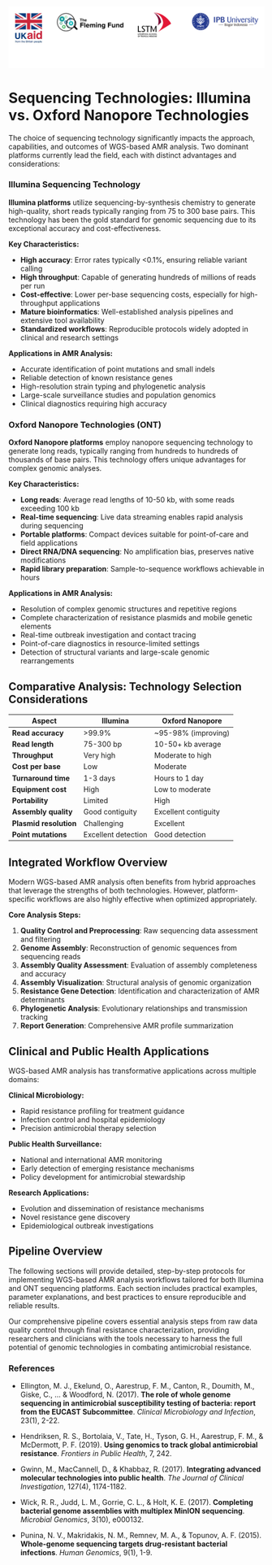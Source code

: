 ![collaboration-logo](../IM/Github_image_banner.png)

# **Sequencing Technologies: Illumina vs. Oxford Nanopore Technologies**

The choice of sequencing technology significantly impacts the approach, capabilities, and outcomes of WGS-based AMR analysis. Two dominant platforms currently lead the field, each with distinct advantages and considerations:

### Illumina Sequencing Technology

**Illumina platforms** utilize sequencing-by-synthesis chemistry to generate high-quality, short reads typically ranging from 75 to 300 base pairs. This technology has been the gold standard for genomic sequencing due to its exceptional accuracy and cost-effectiveness.

**Key Characteristics:**
- **High accuracy**: Error rates typically <0.1%, ensuring reliable variant calling
- **High throughput**: Capable of generating hundreds of millions of reads per run
- **Cost-effective**: Lower per-base sequencing costs, especially for high-throughput applications
- **Mature bioinformatics**: Well-established analysis pipelines and extensive tool availability
- **Standardized workflows**: Reproducible protocols widely adopted in clinical and research settings

**Applications in AMR Analysis:**
- Accurate identification of point mutations and small indels
- Reliable detection of known resistance genes
- High-resolution strain typing and phylogenetic analysis
- Large-scale surveillance studies and population genomics
- Clinical diagnostics requiring high accuracy

### Oxford Nanopore Technologies (ONT)

**Oxford Nanopore platforms** employ nanopore sequencing technology to generate long reads, typically ranging from hundreds to hundreds of thousands of base pairs. This technology offers unique advantages for complex genomic analyses.

**Key Characteristics:**
- **Long reads**: Average read lengths of 10-50 kb, with some reads exceeding 100 kb
- **Real-time sequencing**: Live data streaming enables rapid analysis during sequencing
- **Portable platforms**: Compact devices suitable for point-of-care and field applications
- **Direct RNA/DNA sequencing**: No amplification bias, preserves native modifications
- **Rapid library preparation**: Sample-to-sequence workflows achievable in hours

**Applications in AMR Analysis:**
- Resolution of complex genomic structures and repetitive regions
- Complete characterization of resistance plasmids and mobile genetic elements
- Real-time outbreak investigation and contact tracing
- Point-of-care diagnostics in resource-limited settings
- Detection of structural variants and large-scale genomic rearrangements

## Comparative Analysis: Technology Selection Considerations

| Aspect | Illumina | Oxford Nanopore |
|--------|----------|-----------------|
| **Read accuracy** | >99.9% | ~95-98% (improving) |
| **Read length** | 75-300 bp | 10-50+ kb average |
| **Throughput** | Very high | Moderate to high |
| **Cost per base** | Low | Moderate |
| **Turnaround time** | 1-3 days | Hours to 1 day |
| **Equipment cost** | High | Low to moderate |
| **Portability** | Limited | High |
| **Assembly quality** | Good contiguity | Excellent contiguity |
| **Plasmid resolution** | Challenging | Excellent |
| **Point mutations** | Excellent detection | Good detection |

## Integrated Workflow Overview

Modern WGS-based AMR analysis often benefits from hybrid approaches that leverage the strengths of both technologies. However, platform-specific workflows are also highly effective when optimized appropriately.

**Core Analysis Steps:**
1. **Quality Control and Preprocessing**: Raw sequencing data assessment and filtering
2. **Genome Assembly**: Reconstruction of genomic sequences from sequencing reads
3. **Assembly Quality Assessment**: Evaluation of assembly completeness and accuracy
4. **Assembly Visualization**: Structural analysis of genomic organization
5. **Resistance Gene Detection**: Identification and characterization of AMR determinants
6. **Phylogenetic Analysis**: Evolutionary relationships and transmission tracking
7. **Report Generation**: Comprehensive AMR profile summarization

## Clinical and Public Health Applications

WGS-based AMR analysis has transformative applications across multiple domains:

**Clinical Microbiology:**
- Rapid resistance profiling for treatment guidance
- Infection control and hospital epidemiology
- Precision antimicrobial therapy selection

**Public Health Surveillance:**
- National and international AMR monitoring
- Early detection of emerging resistance mechanisms
- Policy development for antimicrobial stewardship

**Research Applications:**
- Evolution and dissemination of resistance mechanisms
- Novel resistance gene discovery
- Epidemiological outbreak investigations

## Pipeline Overview

The following sections will provide detailed, step-by-step protocols for implementing WGS-based AMR analysis workflows tailored for both Illumina and ONT sequencing platforms. Each section includes practical examples, parameter explanations, and best practices to ensure reproducible and reliable results.

Our comprehensive pipeline covers essential analysis steps from raw data quality control through final resistance characterization, providing researchers and clinicians with the tools necessary to harness the full potential of genomic technologies in combating antimicrobial resistance.

### References

- Ellington, M. J., Ekelund, O., Aarestrup, F. M., Canton, R., Doumith, M., Giske, C., ... & Woodford, N. (2017). **The role of whole genome sequencing in antimicrobial susceptibility testing of bacteria: report from the EUCAST Subcommittee**. *Clinical Microbiology and Infection*, 23(1), 2-22.

- Hendriksen, R. S., Bortolaia, V., Tate, H., Tyson, G. H., Aarestrup, F. M., & McDermott, P. F. (2019). **Using genomics to track global antimicrobial resistance**. *Frontiers in Public Health*, 7, 242.

- Gwinn, M., MacCannell, D., & Khabbaz, R. (2017). **Integrating advanced molecular technologies into public health**. *The Journal of Clinical Investigation*, 127(4), 1174-1182.

- Wick, R. R., Judd, L. M., Gorrie, C. L., & Holt, K. E. (2017). **Completing bacterial genome assemblies with multiplex MinION sequencing**. *Microbial Genomics*, 3(10), e000132.

- Punina, N. V., Makridakis, N. M., Remnev, M. A., & Topunov, A. F. (2015). **Whole-genome sequencing targets drug-resistant bacterial infections**. *Human Genomics*, 9(1), 1-9.
